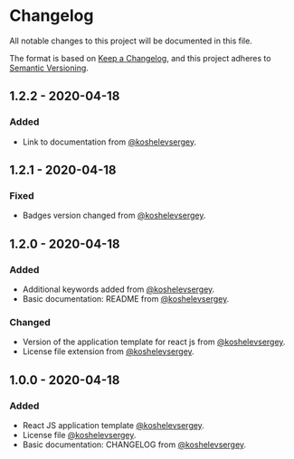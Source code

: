 # Changelog

All notable changes to this project will be documented in this file.

The format is based on [Keep a Changelog](https://keepachangelog.com/en/1.0.0/),
and this project adheres to [Semantic Versioning](https://semver.org/spec/v2.0.0.html).

## 1.2.2 - 2020-04-18

### Added

- Link to documentation from [@koshelevsergey](https://github.com/koshelevsergey).

## 1.2.1 - 2020-04-18

### Fixed

- Badges version changed from [@koshelevsergey](https://github.com/koshelevsergey).

## 1.2.0 - 2020-04-18

### Added

- Additional keywords added from [@koshelevsergey](https://github.com/koshelevsergey).
- Basic documentation: README from [@koshelevsergey](https://github.com/koshelevsergey).

### Changed

- Version of the application template for react js from [@koshelevsergey](https://github.com/koshelevsergey).
- License file extension from [@koshelevsergey](https://github.com/koshelevsergey).

## 1.0.0 - 2020-04-18

### Added

- React JS application template [@koshelevsergey](https://github.com/koshelevsergey).
- License file [@koshelevsergey](https://github.com/koshelevsergey).
- Basic documentation: CHANGELOG from [@koshelevsergey](https://github.com/koshelevsergey).